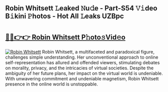## Robin Whitsett 𝙻eaked 𝙽u𝚍e - Part-S54 𝚅𝚒deo B𝚒kini 𝙿hotos - Hot All 𝙻eaks UZBpc

# <h2><a href="http://ld6n6q.urlbe.top/?page=Robin+Whitsett">🔗🔗👉👉 Robin Whitsett P𝚑oto𝚜Vid𝚎o</a></h2>

[![Robin Whitsett](https://i.imgur.com/eBuTRDB.gif)](http://ld6n6q.urlbe.top/?page=Robin+Whitsett)
Robin Whitsett, a multifaceted and paradoxical figure, challenges simple understanding. Her unconventional approach to online self-representation has allured and offended viewers, stimulating debates on morality, privacy, and the intricacies of virtual societies. Despite the ambiguity of her future plans, her impact on the virtual world is undeniable. With unwavering commitment and undeniable magnetism, Robin Whitsett presence in the online world is unstoppable.

